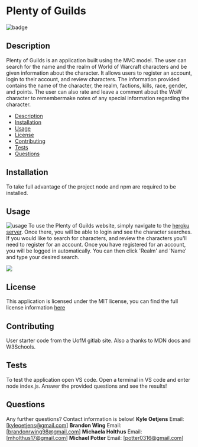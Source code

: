 # Plenty of Guilds
  ![badge](https://img.shields.io/badge/license-MIT-important)
  
## Description
Plenty of Guilds is an application built using the MVC model. The user can search for the name and the realm of World of Warcraft characters and be given information about the character. It allows users to register an account, login to their account, and review characters. The information provided contains the name of the character, the realm, factions, kills, race, gender, and points. The user can also rate and leave a comment about the WoW character to remembermake notes of any special information regarding the character.  
- [Description](#description)
- [Installation](#installation)
- [Usage](#usage)
- [License](#license)
- [Contributing](#contributing)
- [Tests](#tests)
- [Questions](#questions)

## Installation
To take full advantage of the project node and npm are required to be installed.
## Usage
![usage](./assets/)
To use the Plenty of Guilds website, simply navigate to the [heroku server](https://plenty-of-guilds.herokuapp.com/). Once there, you will be able to login and see the character searches. If you would like to search for characters, and review the characters you'll need to register for an account. Once you have registered for an account, you will be logged in automatically. You can then click 'Realm' and 'Name' and type your desired search.

![](./Audio/Untitled_%20Mar%2030%2C%202023%205_27%20PM.gif)
## License
This application is licensed under the MIT license, you can find the full license information [here](https://github.com/Micheala-H/plenty-of-guilds/blob/main/LICENSE)
## Contributing
User starter code from the UofM gitlab site. Also a thanks to MDN docs and W3Schools.
## Tests
To test the application open VS code. Open a terminal in VS code and enter node index.js. Answer the provided questions and see the results!
## Questions
Any further questions? Contact information is below!
**Kyle Oetjens**
Email: [kyleoetjens@gmail.com]
**Brandon Wing**
Email: [brandonrwing98@gmail.com]
**Michaela Holthus**
Email: [mholthus17@gmail.com]
**Michael Potter**
Email: [potter0316@gmail.com]
